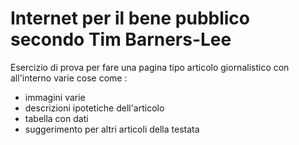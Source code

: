 # Internet per il bene pubblico secondo Tim Barners-Lee

Esercizio di prova per fare una pagina tipo articolo giornalistico con all'interno varie cose come :

- immagini varie
- descrizioni ipotetiche dell'articolo
- tabella con dati
- suggerimento per altri articoli della testata
